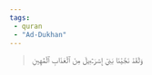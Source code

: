 ```yaml
---
tags: 
 - quran 
 - "Ad-Dukhan"
---
```


> وَلَقَدۡ نَجَّيۡنَا بَنِيٓ إِسۡرَـٰٓءِيلَ مِنَ ٱلۡعَذَابِ ٱلۡمُهِينِ
